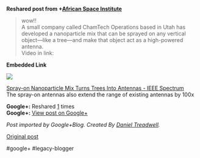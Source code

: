 <!--
date: '2012-03-13'
published: true
slug: 2012-03-wow
time_to_read: 5
title: wow!!
-->

  
  
**Reshared post from +[African Space Institute](https://plus.google.com/111931818951070066487)**  
> wow!!   
> A small company called ChamTech Operations based in Utah has developed a nanoparticle mix that can be sprayed on any vertical object—like a tree—and make that object act as a high-powered antenna.  
> Video in link:

**Embedded Link**

  

![](http://images0-focus-opensocial.googleusercontent.com/gadgets/proxy?container=focus&gadget=a&resize_h=100&url=http%3A%2F%2Fspectrum.ieee.org%2Fimages%2Flogo_hdr.png)

  
 [Spray-on Nanoparticle Mix Turns Trees Into Antennas - IEEE Spectrum](http://spectrum.ieee.org/nanoclast/semiconductors/nanotechnology/sprayon-antenna-enabled-by-nanoparticles-extends-range-of-antennas-one-hundred-times)  
 The spray-on antennas also extend the range of existing antennas by 100x

**Google+:** Reshared [1](https://plus.google.com/103392016560023386646/posts/CBt4toAcAG3) times  
 **Google+:** [View post on Google+](https://plus.google.com/103392016560023386646/posts/CBt4toAcAG3)

  
  
*Post imported by Google+Blog. Created By [Daniel Treadwell](http://minimali.se/).*

[Original post](https://ysfk.blogspot.com/2012/03/wow.html)

#google+ #legacy-blogger 
